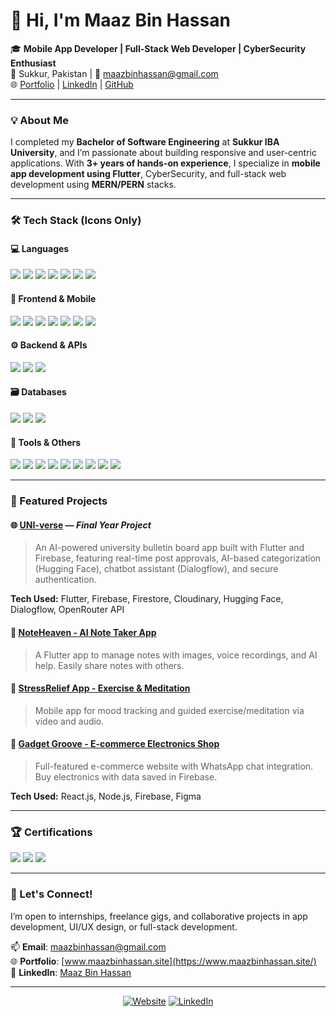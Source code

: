 # 👋 Hi, I'm Maaz Bin Hassan


🎓 **Mobile App Developer | Full-Stack Web Developer | CyberSecurity Enthusiast**  
📍 Sukkur, Pakistan | 📧 maazbinhassan@gmail.com  
🌐 [Portfolio](https://www.maazbinhassan.site/) | [LinkedIn](https://linkedin.com/in/maaz-bin-hassan/) | [GitHub](https://github.com/maaz-bin-hassan)

---

### 💡 About Me

I completed my **Bachelor of Software Engineering** at **Sukkur IBA University**, and I’m passionate about building responsive and user-centric applications. With **3+ years of hands-on experience**, I specialize in **mobile app development using Flutter**, CyberSecurity, and full-stack web development using **MERN/PERN** stacks.

---

### 🛠 Tech Stack (Icons Only)

#### 💻 Languages
<p>
  <img src="https://img.shields.io/badge/Python-3776AB?style=for-the-badge&logo=python&logoColor=white"/>
  <img src="https://img.shields.io/badge/Java-007396?style=for-the-badge&logo=java&logoColor=white"/>
  <img src="https://img.shields.io/badge/C++-00599C?style=for-the-badge&logo=c%2B%2B&logoColor=white"/>
  <img src="https://img.shields.io/badge/Dart-0175C2?style=for-the-badge&logo=dart&logoColor=white"/>
  <img src="https://img.shields.io/badge/JavaScript-F7DF1E?style=for-the-badge&logo=javascript&logoColor=black"/>
  <img src="https://img.shields.io/badge/HTML5-E34F26?style=for-the-badge&logo=html5&logoColor=white"/>
  <img src="https://img.shields.io/badge/CSS3-1572B6?style=for-the-badge&logo=css3&logoColor=white"/>
</p>


#### 🎨 Frontend & Mobile
<p>
  <img src="https://img.shields.io/badge/HTML5-E34F26?style=for-the-badge&logo=html5&logoColor=white"/>
  <img src="https://img.shields.io/badge/CSS3-1572B6?style=for-the-badge&logo=css3&logoColor=white"/>
  <img src="https://img.shields.io/badge/JavaScript-F7DF1E?style=for-the-badge&logo=javascript&logoColor=black"/>
  <img src="https://img.shields.io/badge/React-61DAFB?style=for-the-badge&logo=react&logoColor=black"/>
  <img src="https://img.shields.io/badge/Next.js-000000?style=for-the-badge&logo=nextdotjs&logoColor=white"/>
  <img src="https://img.shields.io/badge/Flutter-02569B?style=for-the-badge&logo=flutter&logoColor=white"/>
  <img src="https://img.shields.io/badge/Dart-0175C2?style=for-the-badge&logo=dart&logoColor=white"/>
</p>

#### ⚙️ Backend & APIs
<p>
  <img src="https://img.shields.io/badge/Node.js-339933?style=for-the-badge&logo=nodedotjs&logoColor=white"/>
  <img src="https://img.shields.io/badge/Express.js-000000?style=for-the-badge&logo=express&logoColor=white"/>
  <img src="https://img.shields.io/badge/REST%20API-FF6F00?style=for-the-badge&logo=api&logoColor=white"/>
</p>

#### 🗃️ Databases
<p>
  <img src="https://img.shields.io/badge/MongoDB-47A248?style=for-the-badge&logo=mongodb&logoColor=white"/>
  <img src="https://img.shields.io/badge/Firebase-FFCA28?style=for-the-badge&logo=firebase&logoColor=black"/>
  <img src="https://img.shields.io/badge/MySQL-4479A1?style=for-the-badge&logo=mysql&logoColor=white"/>
</p>

#### 🧰 Tools & Others
<p>
  <img src="https://img.shields.io/badge/Figma-F24E1E?style=for-the-badge&logo=figma&logoColor=white"/>
  <img src="https://img.shields.io/badge/Git-F05032?style=for-the-badge&logo=git&logoColor=white"/>
  <img src="https://img.shields.io/badge/GitHub-181717?style=for-the-badge&logo=github&logoColor=white"/>
  <img src="https://img.shields.io/badge/Cloudinary-3448C5?style=for-the-badge&logo=cloudinary&logoColor=white"/>
  <img src="https://img.shields.io/badge/Dialogflow-FF9800?style=for-the-badge&logo=dialogflow&logoColor=white"/>
  <img src="https://img.shields.io/badge/HuggingFace-F9A825?style=for-the-badge&logo=huggingface&logoColor=black"/>
  <img src="https://img.shields.io/badge/OpenRouter-000000?style=for-the-badge&logoColor=white"/>
  <img src="https://img.shields.io/badge/Cybersecurity-0F0F0F?style=for-the-badge&logo=HackTheBox&logoColor=00FF00"/>
  <img src="https://img.shields.io/badge/Solidity-363636?style=for-the-badge&logo=solidity&logoColor=white"/>
</p>

---

### 📱 Featured Projects

#### 🌐 [UNI-verse](https://github.com/maaz-bin-hassan/FYP-UNI-verse-F21) — *Final Year Project*  
> An AI-powered university bulletin board app built with Flutter and Firebase, featuring real-time post approvals, AI-based categorization (Hugging Face), chatbot assistant (Dialogflow), and secure authentication.

**Tech Used:** Flutter, Firebase, Firestore, Cloudinary, Hugging Face, Dialogflow, OpenRouter API

#### 📝 [NoteHeaven - AI Note Taker App](https://github.com/maaz-bin-hassan/NoteHeaven)  
> A Flutter app to manage notes with images, voice recordings, and AI help. Easily share notes with others.

#### 🧘 [StressRelief App - Exercise & Meditation](https://github.com/maaz-bin-hassan/StressRelief)  
> Mobile app for mood tracking and guided exercise/meditation via video and audio.

#### 🛒 [Gadget Groove - E-commerce Electronics Shop](https://github.com/maaz-bin-hassan/Gadget-Groove)  
> Full-featured e-commerce website with WhatsApp chat integration. Buy electronics with data saved in Firebase.

**Tech Used:** React.js, Node.js, Firebase, Figma

---

### 🏆 Certifications
<p>
  <img src="https://img.shields.io/badge/Cybersecurity-Google%20Specialization-0F0F0F?style=for-the-badge&logo=Google&logoColor=white"/>
  <img src="https://img.shields.io/badge/Blockchain-Coursera-121D33?style=for-the-badge&logo=blockchain-dot-com&logoColor=white"/>
  <img src="https://img.shields.io/badge/Flutter-Udemy%20Masterclass-02569B?style=for-the-badge&logo=flutter&logoColor=white"/>
</p>

---

### 🤝 Let's Connect!

I’m open to internships, freelance gigs, and collaborative projects in app development, UI/UX design, or full-stack development.

📫 **Email**: maazbinhassan@gmail.com  
🌐 **Portfolio**: [www.maazbinhassan.site](https://www.maazbinhassan.site/)  
🔗 **LinkedIn**: [Maaz Bin Hassan](https://linkedin.com/in/maaz-bin-hassan/)

---

<p align="center">
<a href="https://www.maazbinhassan.site/"><img alt="Website" src="https://img.shields.io/badge/Website-www.maazbinhassan.site-blue?style=flat-square&logo=google-chrome"></a>
<a href="https://www.linkedin.com/in/maaz-bin-hassan/"><img alt="LinkedIn" src="https://img.shields.io/badge/LinkedIn-Maaz%20Bin%20Hassan-blue?style=flat-square&logo=linkedin"></a>
</p>
